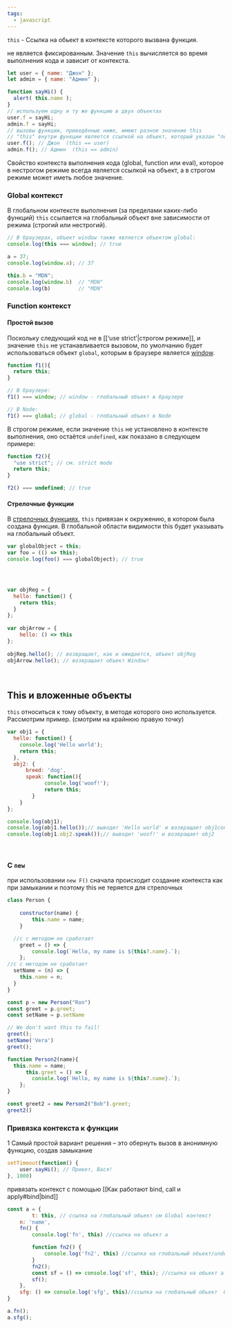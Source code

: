 ```yaml
---
tags:
  - javascript
---
```

`this` - Ссылка на обьект в контексте которого вызвана функция.

не является фиксированным. Значение `this` вычисляется во время выполнения кода и зависит от контекста.

```js
let user = { name: "Джон" };
let admin = { name: "Админ" };

function sayHi() {
  alert( this.name );
}
// используем одну и ту же функцию в двух объектах
user.f = sayHi;
admin.f = sayHi;
// вызовы функции, приведённые ниже, имеют разное значение this
// "this" внутри функции является ссылкой на объект, который указан "перед точкой"
user.f(); // Джон  (this == user)
admin.f(); // Админ  (this == admin)
```

Свойство контекста выполнения кода (global, function или eval), которое в нестрогом режиме всегда является ссылкой на объект, а в строгом режиме может иметь любое значение.

### Global контекст

В глобальном контексте выполнения (за пределами каких-либо функций) `this` ссылается на глобальный объект вне зависимости от режима (строгий или нестрогий).

```js
// В браузерах, объект window также является объектом global:
console.log(this === window); // true

a = 37;
console.log(window.a); // 37

this.b = "MDN";
console.log(window.b)  // "MDN"
console.log(b)         // "MDN"
```

### Function контекст

#### Простой вызов

Поскольку следующий код не в [[‘use strict’|строгом режиме]], и значение `this` не устанавливается вызовом, по умолчанию будет использоваться объект `global`, которым в браузере является [window](https://developer.mozilla.org/ru/docs/Web/API/Window).

```js
function f1(){
  return this;
}

// В браузере:
f1() === window; // window - глобальный объект в браузере

// В Node:
f1() === global; // global - глобальный объект в Node
```


В строгом режиме, если значение `this` не установлено в контексте выполнения, оно остаётся `undefined`, как показано в следующем примере:

```js
function f2(){
  "use strict"; // см. strict mode
  return this;
}

f2() === undefined; // true
```

#### Стрелочные функции

В [стрелочных функциях](https://developer.mozilla.org/ru/docs/Web/JavaScript/Reference/Functions/Arrow_functions), `this` привязан к окружению, в котором была создана функция. В глобальной области видимости this будет указывать на глобальный объект.

```js
var globalObject = this;
var foo = (() => this);
console.log(foo() === globalObject); // true




var objReg = {
  hello: function() {
    return this;
  }
};
 
var objArrow = {
    hello: () => this
};
 
objReg.hello(); // возвращает, как и ожидается, объект objReg 
objArrow.hello(); // возвращает объект Window!
```

​
## This и вложенные объекты

`this` относиться к тому объекту, в методе которого оно используется. Рассмотрим пример. (смотрим на крайнюю правую точку) 

```js
var obj1 = {
  hello: function() {
    console.log('Hello world');
    return this;
  },
  obj2: {
      breed: 'dog',
      speak: function(){
            console.log('woof!');
            return this;
        }
    }
};

console.log(obj1);
console.log(obj1.hello());// выводит 'Hello world' и возвращает obj1console.log(obj1.obj2);
console.log(obj1.obj2.speak());// выводит 'woof!' и возвращает obj2
```
​

### C `new`

при использовании `new F()` сначала происходит создание контекста как при замыкании и поэтому this не теряется для стрелочных

```js
class Person {
    
    constructor(name) {
        this.name = name;
    }

  //c с методом не сработает
    greet = () => {
        console.log(`Hello, my name is ${this?.name}.`);
    };
//c с методом не сработает
  setName = (n) => {
    this.name = n;
  }
}

const p = new Person("Ron")
const greet = p.greet;
const setName = p.setName

// We don't want this to fail!
greet();
setName('Vera')
greet();

function Person2(name){
  this.name = name;
      this.greet = () => {
        console.log(`Hello, my name is ${this?.name}.`);
    };
}

const greet2 = new Person2("Bob").greet;
greet2()
```

### Привязка контекста к функции

1 Самый простой вариант решения – это обернуть вызов в анонимную функцию, создав замыкание

```js
setTimeout(function() { 
	user.sayHi(); // Привет, Вася! 
}, 1000)
```

привязать контекст с помощью [[Как работают bind, call и apply#bind|bind]]

```js
const a = {
		t: this, // ссылка на глобальный обьект см Global контекст
    n: 'name',
    fn() {
        console.log('fn', this) //ссылка на обьект a

        function fn2() {
            console.log('fn2', this) //ссылка на глобальный обьект/undefined так как вызвана не в контексте
        }
        fn2();
        const sf = () => console.log('sf', this); //ссылка на обьект a берет контекст выше
        sf();
    },
    sfg: () => console.log('sfg', this)//ссылка на глобальный обьект  берет контекст выше
}

a.fn();
a.sfg();
```
